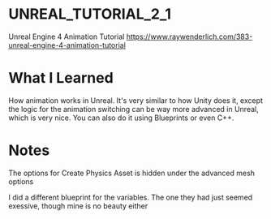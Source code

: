 # UNREAL_TUTORIAL_2_1
Unreal Engine 4 Animation Tutorial https://www.raywenderlich.com/383-unreal-engine-4-animation-tutorial

# What I Learned
How animation works in Unreal. It's very similar to how Unity does it, except the logic for the animation switching can be way more advanced in Unreal, which is very nice. You can also do it using Blueprints or even C++.

# Notes
The options for Create Physics Asset is hidden under the advanced mesh options

I did a different blueprint for the variables. The one they had just seemed exessive, though mine is no beauty either
